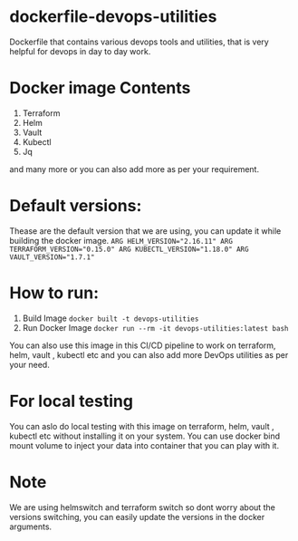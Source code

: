 # dockerfile-devops-utilities

Dockerfile that contains various devops tools and utilities, that is very helpful for devops in day to day work.

# Docker image Contents

1. Terraform
2. Helm
3. Vault
4. Kubectl
5. Jq

and many more or you can also add more as per your requirement.

# Default versions:

Thease are the default version that we are using, you can update it while building the docker image.
`ARG HELM_VERSION="2.16.11"
ARG TERRAFORM_VERSION="0.15.0"
ARG KUBECTL_VERSION="1.18.0"
ARG VAULT_VERSION="1.7.1"
`

# How to run:

1. Build Image
`docker built -t devops-utilities`
2. Run Docker Image
`docker run --rm -it devops-utilities:latest bash`

You can also use this image in this CI/CD pipeline to work on terraform, helm, vault , kubectl etc and you can also add more DevOps utilities as per your need.

# For local testing

You can aslo do local testing with this image on terraform, helm, vault , kubectl etc without installing it on your system. You can use docker bind mount volume to inject your data into container that you can play with it.

# Note

We are using helmswitch and terraform switch so dont worry about the versions switching, you can easily update the versions in the docker arguments.
